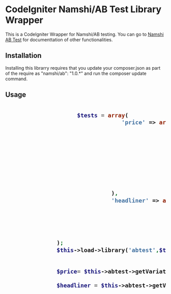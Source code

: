 <h1>CodeIgniter Namshi/AB Test Library Wrapper</h1>
<p>This is a CodeIgniter Wrapper for Namshi/AB testing.  You can go to <a href="https://github.com/namshi/AB" >Namshi AB Test</a> for documenttation of other functionalities.
</p>
<h2>Installation</h2>
<p>
Installing this librarry requires that you update your composer.json as part of the require as "namshi/ab": "1.0.*" and run the composer update command. 
</p>
<h2>Usage</2>

    
```php

                     $tests = array(
                                  'price' => array(
                                                       '10'=>10
                                                      ,'20'=>10
                                                      ,'30'=>10
                                                      ,'40'=>10
                                                      ,'50'=>10
                                                       ,'60'=>10
                                                       ,'70'=>10
                                                       ,'80'=>10
                                                       ,'90'=>20
                               ),
                               'headliner' => array( 
                                                        'Buy 2 and get 1 Free'=>33
                                                        ,'Get 33% Off your second or more purchases'=>34
                                                        ,'Get Half Off!'=>33
                                                )
                   
               );
               $this->load->library('abtest',$tests);
               
                
               $price= $this->abtest->getVariation('price');
               
               $headliner = $this->abtest->getVariation('headliner');
                        
     
     
     
  
```

